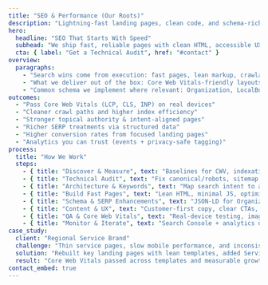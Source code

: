 ```yaml
---
title: "SEO & Performance (Our Roots)"
description: "Lightning-fast landing pages, clean code, and schema-rich experiences—technical SEO done right from day one."
hero:
  headline: "SEO That Starts With Speed"
  subhead: "We ship fast, reliable pages with clean HTML, accessible UX, structured data, and airtight technical SEO."
  cta: { label: "Get a Technical Audit", href: "#contact" }
overview:
  paragraphs:
    - "Search wins come from execution: fast pages, lean markup, crawlable architecture, and content users actually want. We’ve been building high-performing sites for years—and we apply those practices to every new build."
    - "What we deliver out of the box: Core Web Vitals-friendly layouts, image optimization, mobile-first responsive design, logical heading hierarchy, internal linking maps, robots/canonical hygiene, XML sitemaps, and JSON-LD schema for richer SERP features."
    - "Common schema we implement where relevant: Organization, LocalBusiness/Service, Product, FAQPage, HowTo, BreadcrumbList, WebSite (with Sitelinks Search), WebPage, ImageObject, and SiteNavigationElement."
outcomes:
  - "Pass Core Web Vitals (LCP, CLS, INP) on real devices"
  - "Cleaner crawl paths and higher index efficiency"
  - "Stronger topical authority & intent-aligned pages"
  - "Richer SERP treatments via structured data"
  - "Higher conversion rates from focused landing pages"
  - "Analytics you can trust (events + privacy-safe tagging)"
process:
  title: "How We Work"
  steps:
    - { title: "Discover & Measure", text: "Baselines for CWV, indexation, logs, analytics, and revenue KPIs." }
    - { title: "Technical Audit", text: "Fix canonical/robots, sitemap integrity, 404/redirects, JS bloat, and accessibility blockers." }
    - { title: "Architecture & Keywords", text: "Map search intent to a simple, crawlable site structure and internal link plan." }
    - { title: "Build Fast Pages", text: "Lean HTML, minimal JS, optimized images, preconnect/preload where it moves the needle." }
    - { title: "Schema & SERP Enhancements", text: "JSON-LD for Organization, Service, FAQ, Breadcrumbs, WebSite—validated and monitored." }
    - { title: "Content & UX", text: "Customer-first copy, clear CTAs, forms that convert, and ADA-minded components." }
    - { title: "QA & Core Web Vitals", text: "Real-device testing, image/CDN tuning, font loading, and render-blocking audits." }
    - { title: "Monitor & Iterate", text: "Search Console + analytics dashboards, rank/click diagnostics, and continuous improvements." }
case_study:
  client: "Regional Service Brand"
  challenge: "Thin service pages, slow mobile performance, and inconsistent indexation across locations."
  solution: "Rebuilt key landing pages with lean templates, added Service/FAQ schema, fixed canonical/robots, and implemented an internal linking hub."
  result: "Core Web Vitals passed across templates and measurable growth in impressions, clicks, and qualified form fills."
contact_embed: true
---
```

